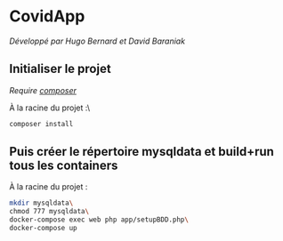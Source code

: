 # CovidApp
*Développé par Hugo Bernard et David Baraniak*


## Initialiser le projet
*Require [composer](https://getcomposer.org "Site Officiel de composer")*

À la racine du projet :\
```bash
composer install
```

## Puis créer le répertoire mysqldata et build+run tous les containers
À la racine du projet :
```bash
mkdir mysqldata\
chmod 777 mysqldata\
docker-compose exec web php app/setupBDD.php\
docker-compose up
```